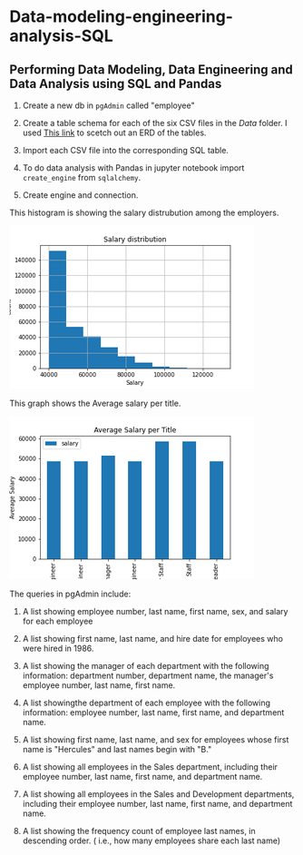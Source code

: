 # Data-modeling-engineering-analysis-SQL

## Performing Data Modeling, Data Engineering and Data Analysis using SQL and Pandas

1. Create a new db in ```pgAdmin``` called "employee"

1. Create a table schema for each of the six CSV files in the *Data* folder. I used [This link](http://www.quickdatabasediagrams.com) to scetch out an ERD of the tables. 

1. Import each CSV file into the corresponding SQL table. 

1. To do data analysis with Pandas in jupyter notebook import ```create_engine``` from ```sqlalchemy```.

1. Create engine and connection. 

This histogram is showing the salary distrubution among the employers. 

![Box plot](Results/salaryhist.png)

This graph shows the Average salary per title. 

![Box plot](Results/salarytitle.png)

The queries in pgAdmin include:

1. A list showing employee number, last name, first name, sex, and salary for each employee

1. A list showing first name, last name, and hire date for employees who were hired in 1986.

1. A list showing the manager of each department with the following information: department number, department name, the manager's employee number, last name, first name.

1. A list showingthe department of each employee with the following information: employee number, last name, first name, and department name.

1. A list showing first name, last name, and sex for employees whose first name is "Hercules" and last names begin with "B."

1. A list showing all employees in the Sales department, including their employee number, last name, first name, and department name.

1. A list showing all employees in the Sales and Development departments, including their employee number, last name, first name, and department name.

1. A list showing the frequency count of employee last names, in descending order. ( i.e., how many employees share each last name)
